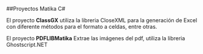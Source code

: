 ##Proyectos Matika C#

El proyecto **ClassGX**  utiliza la libreria CloseXML para la generación de Excel con diferente métodos para el formato a celdas, entre otras.

El proyecto **PDFLIBMatika** Extrae las imágenes del pdf, utiliza la libreria Ghostscript.NET

